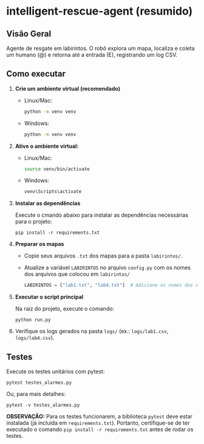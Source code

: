 # intelligent-rescue-agent (resumido)


## Visão Geral
Agente de resgate em labirintos. O robô explora um mapa, localiza e coleta um humano (@) e retorna até a entrada (E), registrando um log CSV.


## Como executar

1. **Crie um ambiente virtual (recomendado)**

    - Linux/Mac:
        ```bash
        python -m venv venv
        ```

    - Windows:
        ```bash
        python -m venv venv
        ```

2. **Ative o ambiente virtual:**

    - Linux/Mac:
        ```bash
        source venv/bin/activate
        ```

    - Windows:
        ```bash
        venv\Scripts\activate
        ```



3. **Instalar as dependências**

    Execute o cmando abaixo para instalar as dependências necessárias para o projeto: 

    ```
    pip install -r requirements.txt
    ```

4. **Preparar os mapas**

    - Copie seus arquivos `.txt` dos mapas para a pasta `labirintos/`.

    - Atualize a variável `LABIRINTOS` no arquivo `config.py` com os nomes dos arquivos que colocou em `labirintos/`

        ```python
        LABIRINTOS = ["lab1.txt", "lab4.txt"]  # Adicione os nomes dos seus arquivos aqui
        ```

5. **Executar o script principal**

    Na raiz do projeto, execute o comando:
    ```
    python run.py
    ```

5. Verifique os logs gerados na pasta `logs/` (ex.: `logs/lab1.csv`, `logs/lab4.csv`).

## Testes
Execute os testes unitários com pytest:
```
pytest testes_alarmes.py
```

Ou, para mais detalhes:
```
pytest -v testes_alarmes.py
```


**OBSERVAÇÃO:** Para os testes funcionarem, a biblioteca `pytest` deve estar instalada (já incluída em `requirements.txt`). Portanto, certifique-se de ter executado o comando `pip install -r requirements.txt` antes de rodar os testes.



